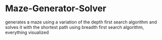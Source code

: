 # Maze-Generator-Solver
 generates a maze using a variation of the depth first search algorithm and solves it with the shortest path using breadth first search algorithm, everything visualized
